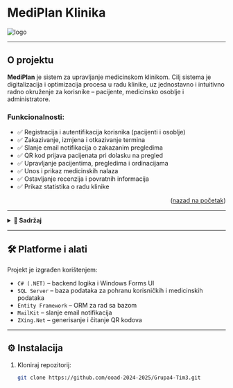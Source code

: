 
# MediPlan Klinika

![logo](https://github.com/user-attachments/assets/a95bea97-abe7-438d-92fc-48fb5c378c6e)

---

<!-- O PROJEKTU -->
## O projektu

**MediPlan** je sistem za upravljanje medicinskom klinikom. Cilj sistema je digitalizacija i optimizacija procesa u radu klinike, uz jednostavno i intuitivno radno okruženje za korisnike – pacijente, medicinsko osoblje i administratore.

### Funkcionalnosti:

- ✅ Registracija i autentifikacija korisnika (pacijenti i osoblje)
- ✅ Zakazivanje, izmjena i otkazivanje termina
- ✅ Slanje email notifikacija o zakazanim pregledima
- ✅ QR kod prijava pacijenata pri dolasku na pregled
- ✅ Upravljanje pacijentima, pregledima i ordinacijama
- ✅ Unos i prikaz medicinskih nalaza
- ✅ Ostavljanje recenzija i povratnih informacija
- ✅ Prikaz statistika o radu klinike

<p align="right">(<a href="#readme-top">nazad na početak</a>)</p>

---

<details>
  <summary><strong>📂 Sadržaj</strong></summary>
  <ol>
    <li><a href="#🩺-o-projektu">O projektu</a></li>
    <li><a href="#🛠️-platforme-i-alati">Platforme i alati</a></li>
    <li><a href="#⚙️-instalacija">Instalacija</a></li>
    <li><a href="#▶️-korištenje">Korištenje</a></li>
    <li><a href="#🤝-doprinos">Doprinos</a></li>
    <li><a href="#📝-licenca">Licenca</a></li>
    <li><a href="#👩‍💻-autori">Autori</a></li>
  </ol>
</details>

---

## 🛠️ Platforme i alati

Projekt je izgrađen korištenjem:

- `C# (.NET)` – backend logika i Windows Forms UI
- `SQL Server` – baza podataka za pohranu korisničkih i medicinskih podataka
- `Entity Framework` – ORM za rad sa bazom
- `MailKit` – slanje email notifikacija
- `ZXing.Net` – generisanje i čitanje QR kodova

---

## ⚙️ Instalacija

1. Kloniraj repozitorij:
   ```bash
   git clone https://github.com/ooad-2024-2025/Grupa4-Tim3.git
